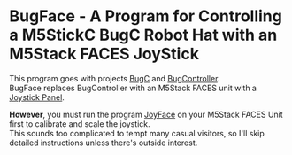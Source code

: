 # BugFace - A Program for Controlling a M5StickC BugC Robot Hat with an M5Stack FACES JoyStick

This program goes with projects [BugC](https://github.com/vkichline/BugC) and [BugController](https://github.com/vkichline/BugController).  
BugFace replaces BugController with an M5Stack FACES unit with a [Joystick Panel](https://m5stack.com/collections/m5-module/products/joystick-module).

**However**, you must run the program [JoyFace](https://github.com/vkichline/JoyFace) on your M5Stack FACES Unit first to calibrate and scale the joystick.  
This sounds too complicated to tempt many casual visitors, so I'll skip detailed instructions unless there's outside interest.
